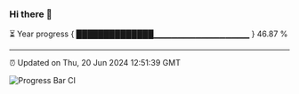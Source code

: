### Hi there 👋

⏳ Year progress { ██████████████▁▁▁▁▁▁▁▁▁▁▁▁▁▁▁▁ } 46.87 %

---

⏰ Updated on Thu, 20 Jun 2024 12:51:39 GMT

![Progress Bar CI](https://github.com/IshwaranRudhara/GIT-ACTION/workflows/Progress%20Bar%20CI/badge.svg)
